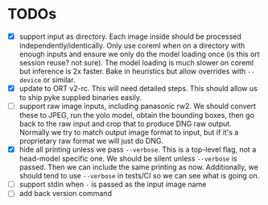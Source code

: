 # TODOs

- [x] support input as directory. Each image inside should be processed independently/identically. Only use coreml when on a directory with enough inputs and ensure we only do the model loading once (is this ort session reuse? not sure). The model loading is much slower on coreml but inference is 2x faster. Bake in heuristics but allow overrides with `--device` or similar.
- [x] update to ORT v2-rc. This will need detailed steps. This should allow us to ship pyke supplied binaries easily.
- [ ] support raw image inputs, including panasonic rw2. We should convert these to JPEG, run the yolo model, obtain the bounding boxes, then go back to the raw input and crop that to produce DNG raw output. Normally we try to match output image format to input, but if it's a proprietary raw format we will just do DNG.
- [x] hide all printing unless we pass `--verbose`. This is a top-level flag, not a head-model specific one. We should be silent unless `--verbose` is passed. Then we can include the same printing as now. Additionally, we should tend to use `--verbose` in tests/CI so we can see what is going on.
- [ ] support stdin when `-` is passed as the input image name
- [ ] add back version command
